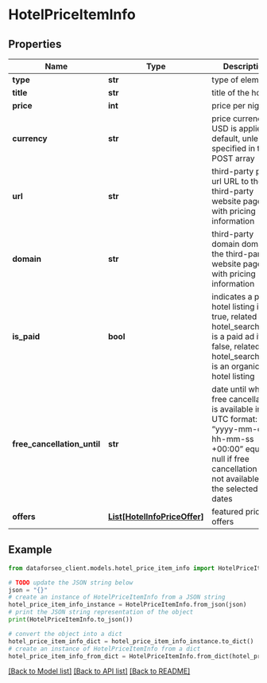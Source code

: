 # HotelPriceItemInfo


## Properties

Name | Type | Description | Notes
------------ | ------------- | ------------- | -------------
**type** | **str** | type of element | [optional] 
**title** | **str** | title of the hotel | [optional] 
**price** | **int** | price per night | [optional] 
**currency** | **str** | price currency USD is applied by default, unless specified in the POST array | [optional] 
**url** | **str** | third-party page url URL to the third-party website page with pricing information | [optional] 
**domain** | **str** | third-party domain domain of the third-party website page with pricing information | [optional] 
**is_paid** | **bool** | indicates a paid hotel listing if true, related hotel_search_item is a paid ad if false, related hotel_search_item is an organic hotel listing | [optional] 
**free_cancellation_until** | **str** | date until which free cancellation is available in the UTC format: “yyyy-mm-dd hh-mm-ss +00:00” equals null if free cancellation is not available for the selected dates | [optional] 
**offers** | [**List[HotelInfoPriceOffer]**](HotelInfoPriceOffer.md) | featured price offers | [optional] 

## Example

```python
from dataforseo_client.models.hotel_price_item_info import HotelPriceItemInfo

# TODO update the JSON string below
json = "{}"
# create an instance of HotelPriceItemInfo from a JSON string
hotel_price_item_info_instance = HotelPriceItemInfo.from_json(json)
# print the JSON string representation of the object
print(HotelPriceItemInfo.to_json())

# convert the object into a dict
hotel_price_item_info_dict = hotel_price_item_info_instance.to_dict()
# create an instance of HotelPriceItemInfo from a dict
hotel_price_item_info_from_dict = HotelPriceItemInfo.from_dict(hotel_price_item_info_dict)
```
[[Back to Model list]](../README.md#documentation-for-models) [[Back to API list]](../README.md#documentation-for-api-endpoints) [[Back to README]](../README.md)


